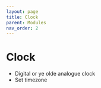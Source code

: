 ```yaml
---
layout: page
title: Clock
parent: Modules
nav_order: 2
---
```


# Clock

-   Digital or ye olde analogue clock
-   Set timezone
